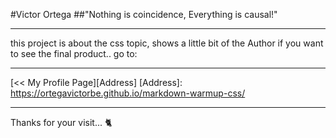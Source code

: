 #Victor Ortega
##"Nothing is coincidence, Everything is causal!"
***
this project is about the css topic, shows a little bit of the Author
if you want to see the final product.. go to:
***
[<< My Profile Page][Address]
[Address]: https://ortegavictorbe.github.io/markdown-warmup-css/

***
Thanks for your visit... :cat2:
